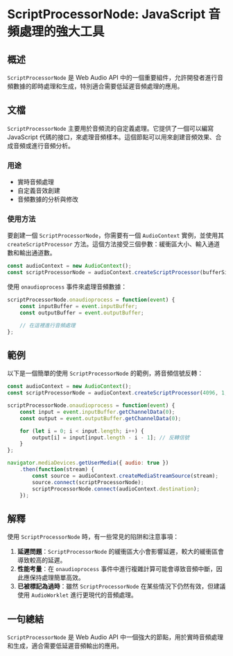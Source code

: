 <!--
Meta Description: # ScriptProcessorNode: JavaScript 音頻處理的強大工具 ## 概述 `ScriptProcessorNode` 是 Web Audio API 中的一個重要組件，允許開發者進行音頻數據的即時處理和生成，特別適合需要低延遲音頻處理的應用。 ## 文檔 `ScriptPr...
Meta Keywords: scriptprocessornode, audiocontext, const, event, javascript
-->

# ScriptProcessorNode: JavaScript 音頻處理的強大工具

## 概述
`ScriptProcessorNode` 是 Web Audio API 中的一個重要組件，允許開發者進行音頻數據的即時處理和生成，特別適合需要低延遲音頻處理的應用。

## 文檔
`ScriptProcessorNode` 主要用於音頻流的自定義處理。它提供了一個可以編寫 JavaScript 代碼的接口，來處理音頻樣本。這個節點可以用來創建音頻效果、合成音頻或進行音頻分析。

### 用途
- 實時音頻處理
- 自定義音效創建
- 音頻數據的分析與修改

### 使用方法
要創建一個 `ScriptProcessorNode`，你需要有一個 `AudioContext` 實例，並使用其 `createScriptProcessor` 方法。這個方法接受三個參數：緩衝區大小、輸入通道數和輸出通道數。

```javascript
const audioContext = new AudioContext();
const scriptProcessorNode = audioContext.createScriptProcessor(bufferSize, inputChannels, outputChannels);
```

使用 `onaudioprocess` 事件來處理音頻數據：

```javascript
scriptProcessorNode.onaudioprocess = function(event) {
    const inputBuffer = event.inputBuffer;
    const outputBuffer = event.outputBuffer;

    // 在這裡進行音頻處理
};
```

## 範例
以下是一個簡單的使用 `ScriptProcessorNode` 的範例，將音頻信號反轉：

```javascript
const audioContext = new AudioContext();
const scriptProcessorNode = audioContext.createScriptProcessor(4096, 1, 1);

scriptProcessorNode.onaudioprocess = function(event) {
    const input = event.inputBuffer.getChannelData(0);
    const output = event.outputBuffer.getChannelData(0);

    for (let i = 0; i < input.length; i++) {
        output[i] = input[input.length - i - 1]; // 反轉信號
    }
};

navigator.mediaDevices.getUserMedia({ audio: true })
    .then(function(stream) {
        const source = audioContext.createMediaStreamSource(stream);
        source.connect(scriptProcessorNode);
        scriptProcessorNode.connect(audioContext.destination);
    });
```

## 解釋
使用 `ScriptProcessorNode` 時，有一些常見的陷阱和注意事項：

1. **延遲問題**：`ScriptProcessorNode` 的緩衝區大小會影響延遲，較大的緩衝區會導致較高的延遲。
2. **性能考量**：在 `onaudioprocess` 事件中進行複雜計算可能會導致音頻中斷，因此應保持處理簡單高效。
3. **已被標記為過時**：雖然 `ScriptProcessorNode` 在某些情況下仍然有效，但建議使用 `AudioWorklet` 進行更現代的音頻處理。

## 一句總結
`ScriptProcessorNode` 是 Web Audio API 中一個強大的節點，用於實時音頻處理和生成，適合需要低延遲音頻輸出的應用。